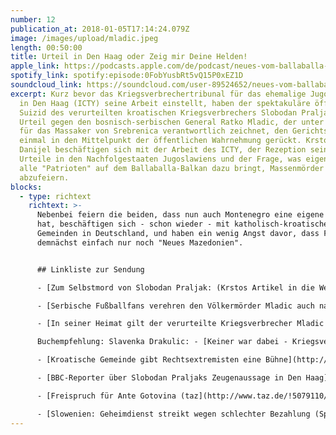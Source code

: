 ```yaml
---
number: 12
publication_at: 2018-01-05T17:14:24.079Z
image: /images/upload/mladic.jpeg
length: 00:50:00
title: Urteil in Den Haag oder Zeig mir Deine Helden!
apple_link: https://podcasts.apple.com/de/podcast/neues-vom-ballaballa-balkan-episode-12-urteil-in-den/id1170436903?i=1000399032363
spotify_link: spotify:episode:0FobYusbRt5vQ15P0xEZ1D
soundcloud_link: https://soundcloud.com/user-89524652/neues-vom-ballaballa-balkan-episode-12-urteil-in-den-haag-oder-zeig-mir-deine-helden
excerpt: Kurz bevor das Kriegsverbrechertribunal für das ehemalige Jugoslawien
  in Den Haag (ICTY) seine Arbeit einstellt, haben der spektakuläre öffentliche
  Suizid des verurteilten kroatischen Kriegsverbrechers Slobodan Praljak und das
  Urteil gegen den bosnisch-serbischen General Ratko Mladic, der unter anderem
  für das Massaker von Srebrenica verantwortlich zeichnet, den Gerichtshof noch
  einmal in den Mittelpunkt der öffentlichen Wahrnehmung gerückt. Krsto und
  Danijel beschäftigen sich mit der Arbeit des ICTY, der Rezeption seiner
  Urteile in den Nachfolgestaaten Jugoslawiens und der Frage, was eigentlich
  alle "Patrioten" auf dem Ballaballa-Balkan dazu bringt, Massenmörder
  abzufeiern.
blocks:
  - type: richtext
    richtext: >-
      Nebenbei feiern die beiden, dass nun auch Montenegro eine eigene Sprache
      hat, beschäftigen sich - schon wieder - mit katholisch-kroatischen
      Gemeinden in Deutschland, und haben ein wenig Angst davor, dass FYROM
      demnächst einfach nur noch "Neues Mazedonien".


      ## Linkliste zur Sendung

      - [Zum Selbstmord von Slobodan Praljak: (Krstos Artikel in die Welt)](https://www.welt.de/politik/ausland/article171104403/Fuer-die-kroatische-Regierung-ist-das-Urteil-brisant.html)

      - [Serbische Fußballfans verehren den Völkermörder Mladic auch nach seiner Verurteilung](https://www.neues-deutschland.de/artikel/1071800.im-stadion-bleibt-der-kriegsverbrecher-ein-held.html) (Krstos Artikel im Neuen Deutschland)

      - [In seiner Heimat gilt der verurteilte Kriegsverbrecher Mladic als Held](http://www.ostpol.de/beitrag/5044-ratko-mladic-ist-ein-verurteilter-volkermorder-in-seiner-heimat-) (Krstos Reportage bei Ostpol)

      Buchempfehlung: Slavenka Drakulic: - [Keiner war dabei - Kriegsverbrecher auf dem Balkan vor Gericht](https://www.perlentaucher.de/buch/slavenka-drakulic/keiner-war-dabei.html)

      - [Kroatische Gemeinde gibt Rechtsextremisten eine Bühne](http://www.fr.de/rhein-main/offenbach-auf-gottes-aeusserst-rechten-pfaden-a-1412695): (Danijels Text in der Frankfurter Rundschau)

      - [BBC-Reporter über Slobodan Praljaks Zeugenaussage in Den Haag](http://www.bbc.co.uk/news/av/world-europe-42186725/jeremy-bowen-why-i-testified-against-praljak)

      - [Freispruch für Ante Gotovina (taz](http://www.taz.de/!5079110/)):

      - [Slowenien: Geheimdienst streikt wegen schlechter Bezahlung (Spiegel) ](http://www.spiegel.de/karriere/slowenien-geheimdienst-streikt-wegen-schlechter-bezahlung-a-1182368.html)
---
```

